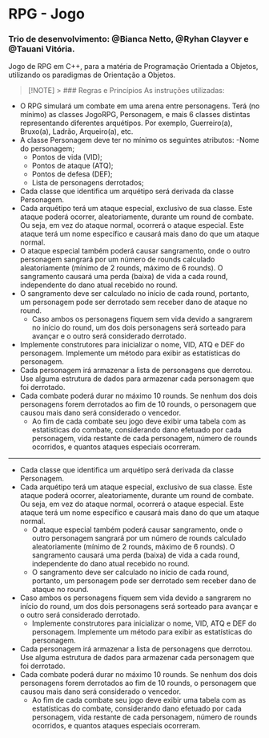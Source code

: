 # RPG - Jogo 
### Trio de desenvolvimento: @Bianca Netto, @Ryhan Clayver e @Tauani Vitória. 
Jogo de RPG em C++, para a matéria de Programação Orientada a Objetos, utilizando os paradigmas de Orientação a Objetos.
> [!NOTE] > ### Regras e Princípios
As instruções utilizadas: 
- O RPG simulará um combate em uma arena entre personagens. Terá (no mínimo) as classes JogoRPG,
Personagem, e mais 6 classes distintas representando diferentes arquétipos. Por exemplo, Guerreiro(a),
Bruxo(a), Ladrão, Arqueiro(a), etc.
- A classe Personagem deve ter no mínimo os seguintes atributos:
    -Nome do personagem;
    - Pontos de vida (VID);
    - Pontos de ataque (ATQ);
    - Pontos de defesa (DEF);
    - Lista de personagens derrotados;
- Cada classe que identifica um arquétipo será derivada da classe Personagem.
- Cada arquétipo terá um ataque especial, exclusivo de sua classe. Este ataque poderá ocorrer,
aleatoriamente, durante um round de combate. Ou seja, em vez do ataque normal, ocorrerá o ataque
especial. Este ataque terá um nome específico e causará mais dano do que um ataque normal.
- O ataque especial também poderá causar sangramento, onde o outro personagem sangrará por um número
de rounds calculado aleatoriamente (mínimo de 2 rounds, máximo de 6 rounds). O sangramento causará
uma perda (baixa) de vida a cada round, independente do dano atual recebido no round.
- O sangramento deve ser calculado no início de cada round, portanto, um personagem pode ser derrotado
sem receber dano de ataque no round.
    - Caso ambos os personagens fiquem sem vida devido a sangrarem no início do round, um dos dois
personagens será sorteado para avançar e o outro será considerado derrotado.
- Implemente construtores para inicializar o nome, VID, ATQ e DEF do personagem. Implemente um
método para exibir as estatísticas do personagem.
- Cada personagem irá armazenar a lista de personagens que derrotou. Use alguma estrutura de dados para
armazenar cada personagem que foi derrotado.
- Cada combate poderá durar no máximo 10 rounds. Se nenhum dos dois personagens forem derrotados ao
fim de 10 rounds, o personagem que causou mais dano será considerado o vencedor.
    - Ao fim de cada combate seu jogo deve exibir uma tabela com as estatísticas do combate, considerando
dano efetuado por cada personagem, vida restante de cada personagem, número de rounds ocorridos, e
quantos ataques especiais ocorreram.

-------------------------------------------

- Cada classe que identifica um arquétipo será derivada da classe Personagem.
- Cada arquétipo terá um ataque especial, exclusivo de sua classe. Este ataque poderá ocorrer,
aleatoriamente, durante um round de combate. Ou seja, em vez do ataque normal, ocorrerá o ataque
especial. Este ataque terá um nome específico e causará mais dano do que um ataque normal.
  - O ataque especial também poderá causar sangramento, onde o outro personagem sangrará por um número
de rounds calculado aleatoriamente (mínimo de 2 rounds, máximo de 6 rounds). O sangramento causará
uma perda (baixa) de vida a cada round, independente do dano atual recebido no round.
  - O sangramento deve ser calculado no início de cada round, portanto, um personagem pode ser derrotado
sem receber dano de ataque no round.
- Caso ambos os personagens fiquem sem vida devido a sangrarem no início do round, um dos dois
personagens será sorteado para avançar e o outro será considerado derrotado.
    - Implemente construtores para inicializar o nome, VID, ATQ e DEF do personagem. Implemente um
método para exibir as estatísticas do personagem.
- Cada personagem irá armazenar a lista de personagens que derrotou. Use alguma estrutura de dados para
armazenar cada personagem que foi derrotado.
- Cada combate poderá durar no máximo 10 rounds. Se nenhum dos dois personagens forem derrotados ao
fim de 10 rounds, o personagem que causou mais dano será considerado o vencedor.
    - Ao fim de cada combate seu jogo deve exibir uma tabela com as estatísticas do combate, considerando
dano efetuado por cada personagem, vida restante de cada personagem, número de rounds ocorridos, e
quantos ataques especiais ocorreram.
